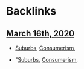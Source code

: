 
# Backlinks
## [March 16th, 2020](<March 16th, 2020.md>)
- [Suburbs](<Suburbs.md>), [Consumerism](<Consumerism.md>),

- "[Suburbs](<Suburbs.md>), [Consumerism](<Consumerism.md>),

